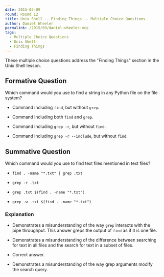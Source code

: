 ```yaml
---
date: 2015-03-09
round: Round 12
title: Unix Shell -- Finding Things -- Multiple Choice Questions
author: Daniel Wheeler
permalink: /2015/03/daniel-wheeler-mcq
tags:
  - Multiple Choice Questions
  - Unix Shell
  - Finding Things
---
```


These multiple choice questions address the "Finding Things" section
in the Unix Shell lesson.

## Formative Question

Which command would you use to find a string in any Python file on the
file system?

 - Command including `find`, but without `grep`.

 - Command including both `find` and `grep`.

 - Command including `grep -r`, but without `find`.

 - Command including `grep -r --include`, but without `find`.

## Summative Question

Which command would you use to find text files mentioned in text files?

 - `find . -name "*.txt" | grep .txt`

 - `grep -r .txt`

 - `grep .txt $(find . -name "*.txt")`

 - `grep -w .txt $(find . -name "*.txt")`

### Explanation

 - Demonstrates a misunderstanding of the way `grep` interacts with
   the pipe throughput. This answer greps the output of `find` as if
   it is one file.

 - Demonstrates a misunderstanding of the difference between searching
   for text in all files and the search for text in a subset of files.

 - Correct answer.

 - Demonstrates a misunderstanding of the way grep arguments modify
   the search query.



